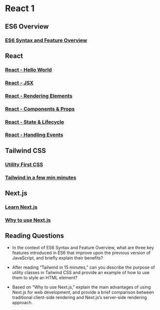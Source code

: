 # React 1

## ES6 Overview

### [ES6 Syntax and Feature Overview](https://www.taniarascia.com/es6-syntax-and-feature-overview/)

## React

### [React - Hello World](https://reactjs.org/docs/hello-world.html)

### [React - JSX](https://reactjs.org/docs/introducing-jsx.html)

### [React - Rendering Elements](https://reactjs.org/docs/rendering-elements.html)

### [React - Components & Props](https://reactjs.org/docs/components-and-props.html)

### [React - State & Lifecycle](https://reactjs.org/docs/state-and-lifecycle.html)

### [React - Handling Events](https://reactjs.org/docs/handling-events.html)

## Tailwind CSS

### [Utility First CSS](https://tailwindcss.com/docs/utility-first)

### [Tailwind in a few min minutes](https://www.youtube.com/watch?v=pB1oed_10IA)

## Next.js

### [Learn Next.js](https://nextjs.org/learn/basics/create-nextjs-app)

### [Why to use Next.js](https://www.youtube.com/watch?v=rtgbaKBhdkk)

## Reading Questions

- In the context of ES6 Syntax and Feature Overview, what are three key features introduced in ES6 that improve upon the previous version of JavaScript, and briefly explain their benefits?

- After reading “Tailwind in 15 minutes,” can you describe the purpose of utility classes in Tailwind CSS and provide an example of how to use them to style an HTML element?

- Based on “Why to use Next.js,” explain the main advantages of using Next.js for web development, and provide a brief comparison between traditional client-side rendering and Next.js’s server-side rendering approach.
